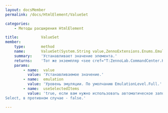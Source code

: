 ```yaml
---
layout: docsMember
permalink: /docs/HtmlElement/ValueSet

categories:
    - Методы расширения HtmlElement

title:          ValueSet
member:
    type:       method
    name:       ValueSet(System.String value,ZennoExtensions.Enums.Emulation emulation,System.Boolean useSelectedItems)
    summary:    'Устанавливает значение элемента.'
    returns:    'Тот же экземпляр <see cref="T:ZennoLab.CommandCenter.HtmlElement" /> для Fluent Interface'
    params:
        - name:  value
          value: 'Устанавливаемое значение.'
        - name:  emulation
          value: 'Уровень эмуляции. По умолчанию EmulationLevel.Full.'
        - name:  useSelectedItems
          value: 'true, если вам нужно использовать автоматическое заполнение стандартных полей типа
Select, в противном случае - false.'

---
```


